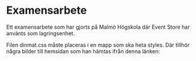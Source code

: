 Examensarbete
=============

Ett examensarbete som har gjorts på Malmö Högskola där Event Store har använts som lagringsenhet.

Filen dinmat.css måste placeras i en mapp som ska heta styles.
Där tillhör några bilder till hemsidan som han hämtas ifrån denna länken:

